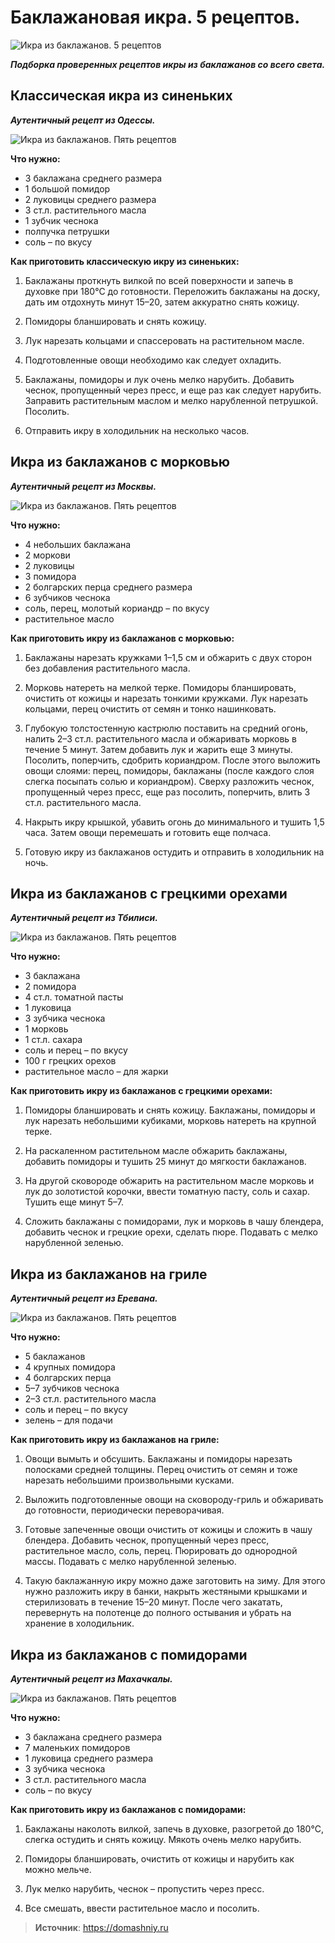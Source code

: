 # Баклажановая икра. 5 рецептов.

![Икра из баклажанов. 5 рецептов](/images/Kulinar/Zagotovki/ikra_baklajan_01.jpg 'Икра из баклажанов. 5 рецептов')

_**Подборка проверенных рецептов икры из баклажанов со всего света.**_

## Классическая икра из синеньких

_**Аутентичный рецепт из Одессы.**_

![Икра из баклажанов. Пять рецептов](/images/Kulinar/Zagotovki/ikra_baklajan_02.jpg 'Икра из баклажанов. 5 рецептов')

**Что нужно:**

- 3 баклажана среднего размера
- 1 большой помидор 
- 2 луковицы среднего размера
- 3 ст.л. растительного масла
- 1 зубчик чеснока
- полпучка петрушки
- соль – по вкусу

**Как приготовить классическую икру из синеньких:**

1. Баклажаны проткнуть вилкой по всей поверхности и запечь в духовке при 180°С до готовности. Переложить баклажаны на доску, дать им отдохнуть минут 15–20, затем аккуратно снять кожицу.

2. Помидоры бланшировать и снять кожицу.

3. Лук нарезать кольцами и спассеровать на растительном масле.

4. Подготовленные овощи необходимо как следует охладить.

5. Баклажаны, помидоры и лук очень мелко нарубить. Добавить чеснок, пропущенный через пресс, и еще раз как следует нарубить. Заправить растительным маслом и мелко нарубленной петрушкой. Посолить.

6. Отправить икру в холодильник на несколько часов.

## Икра из баклажанов с морковью

_**Аутентичный рецепт из Москвы.**_

![Икра из баклажанов. Пять рецептов](/images/Kulinar/Zagotovki/ikra_baklajan_03.jpg 'Икра из баклажанов. 5 рецептов')

**Что нужно:**

- 4 небольших баклажана
- 2 моркови
- 2 луковицы
- 3 помидора
- 2 болгарских перца среднего размера
- 6 зубчиков чеснока
- соль, перец, молотый кориандр – по вкусу
- растительное масло

**Как приготовить икру из баклажанов с морковью:**

1. Баклажаны нарезать кружками 1–1,5 см и обжарить с двух сторон без добавления растительного масла.

2. Морковь натереть на мелкой терке. Помидоры бланшировать, очистить от кожицы и нарезать тонкими кружками. Лук нарезать кольцами, перец очистить от семян и тонко нашинковать.

3. Глубокую толстостенную кастрюлю поставить на средний огонь, налить 2–3 ст.л. растительного масла и обжаривать морковь в течение 5 минут. Затем добавить лук и жарить еще 3 минуты. Посолить, поперчить, сдобрить кориандром. После этого выложить овощи слоями: перец, помидоры, баклажаны (после каждого слоя слегка посыпать солью и кориандром). Сверху разложить чеснок, пропущенный через пресс, еще раз посолить, поперчить, влить 3 ст.л. растительного масла.

4. Накрыть икру крышкой, убавить огонь до минимального и тушить 1,5 часа. Затем овощи перемешать и готовить еще полчаса.

5. Готовую икру из баклажанов остудить и отправить в холодильник на ночь.

## Икра из баклажанов с грецкими орехами

_**Аутентичный рецепт из Тбилиси.**_

![Икра из баклажанов. Пять рецептов](/images/Kulinar/Zagotovki/ikra_baklajan_04.jpg 'Икра из баклажанов. 5 рецептов')

**Что нужно:**

- 3 баклажана
- 2 помидора
- 4 ст.л. томатной пасты
- 1 луковица
- 3 зубчика чеснока
- 1 морковь
- 1 ст.л. сахара
- соль и перец – по вкусу
- 100 г грецких орехов
- растительное масло – для жарки

**Как приготовить икру из баклажанов с грецкими орехами:**

1. Помидоры бланшировать и снять кожицу. Баклажаны, помидоры и лук нарезать небольшими кубиками, морковь натереть на крупной терке.

2. На раскаленном растительном масле обжарить баклажаны, добавить помидоры и тушить 25 минут до мягкости баклажанов.

3. На другой сковороде обжарить на растительном масле морковь и лук до золотистой корочки, ввести томатную пасту, соль и сахар. Тушить еще минут 5–7.

4. Сложить баклажаны с помидорами, лук и морковь в чашу блендера, добавить чеснок и грецкие орехи, сделать пюре. Подавать с мелко нарубленной зеленью.

## Икра из баклажанов на гриле

_**Аутентичный рецепт из Еревана.**_

![Икра из баклажанов. Пять рецептов](/images/Kulinar/Zagotovki/ikra_baklajan_05.jpg 'Икра из баклажанов. 5 рецептов')

**Что нужно:**

- 5 баклажанов
- 4 крупных помидора
- 4 болгарских перца
- 5–7 зубчиков чеснока
- 2–3 ст.л. растительного масла
- соль и перец – по вкусу
- зелень – для подачи

**Как приготовить икру из баклажанов на гриле:**

1. Овощи вымыть и обсушить. Баклажаны и помидоры нарезать полосками средней толщины. Перец очистить от семян и тоже нарезать небольшими произвольными кусками.

2. Выложить подготовленные овощи на сковороду-гриль и обжаривать до готовности, периодически переворачивая.

3. Готовые запеченные овощи очистить от кожицы и сложить в чашу блендера. Добавить чеснок, пропущенный через пресс, растительное масло, соль, перец. Пюрировать до однородной массы. Подавать с мелко нарубленной зеленью.

4. Такую баклажанную икру можно даже заготовить на зиму. Для этого нужно разложить икру в банки, накрыть жестяными крышками и стерилизовать в течение 15–20 минут. После чего закатать, перевернуть на полотенце до полного остывания и убрать на хранение в холодильник. 

## Икра из баклажанов с помидорами

_**Аутентичный рецепт из Махачкалы.**_

![Икра из баклажанов. Пять рецептов](/images/Kulinar/Zagotovki/ikra_baklajan_06.jpg 'Икра из баклажанов. 5 рецептов')

**Что нужно:**

- 3 баклажана среднего размера
- 7 маленьких помидоров
- 1 луковица среднего размера
- 3 зубчика чеснока
- 3 ст.л. растительного масла
- соль – по вкусу

**Как приготовить икру из баклажанов с помидорами:**

1. Баклажаны наколоть вилкой, запечь в духовке, разогретой до 180°С, слегка остудить и снять кожицу. Мякоть очень мелко нарубить.

2. Помидоры бланшировать, очистить от кожицы и нарубить как можно мельче.

3. Лук мелко нарубить, чеснок – пропустить через пресс.

4. Все смешать, ввести растительное масло и посолить.

> **Источник**: https://domashniy.ru
